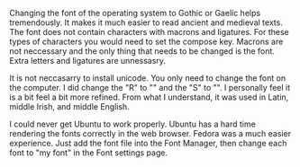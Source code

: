 Changing the font of the operating system to Gothic or Gaelic helps tremendously. It makes it much easier to read ancient and medieval texts. The font does not contain characters with macrons and ligatures. For these types of characters you would need to set the compose key. Macrons are not neccessary and the only thing that needs to be changed is the font. Extra letters and ligatures are unnessasry.

It is not neccasarry to install unicode. You only need to change the font on the computer. I did change the "R" to "" and the "S" to "". I personally feel it is a bit feel a bit more refined. From what I understand, it was used in Latin, middle Irish, and middle English.

I could never get Ubuntu to work properly. Ubuntu has a hard time rendering the fonts correctly in the web browser. Fedora was a much easier experience. Just add the font file into the Font Manager, then change each font to "my font" in the Font settings page.
